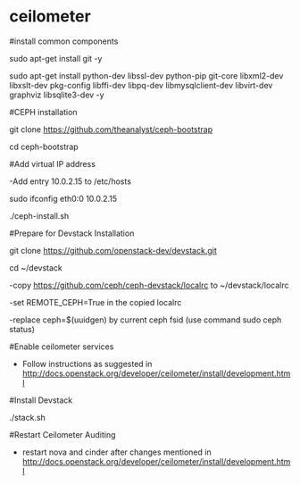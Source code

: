 # ceilometer

#install common components

sudo apt-get install git -y

sudo apt-get install python-dev libssl-dev python-pip git-core libxml2-dev libxslt-dev pkg-config libffi-dev libpq-dev libmysqlclient-dev libvirt-dev graphviz libsqlite3-dev -y

#CEPH installation

git clone https://github.com/theanalyst/ceph-bootstrap

cd ceph-bootstrap

#Add virtual IP address 

-Add entry 10.0.2.15 <hostname> to /etc/hosts

sudo ifconfig eth0:0 10.0.2.15

./ceph-install.sh

#Prepare for Devstack Installation

git clone https://github.com/openstack-dev/devstack.git

cd ~/devstack

-copy https://github.com/ceph/ceph-devstack/localrc to ~/devstack/localrc

-set REMOTE_CEPH=True in the copied localrc

-replace ceph=$(uuidgen) by current ceph fsid (use command sudo ceph status)

#Enable ceilometer services

- Follow instructions as suggested in http://docs.openstack.org/developer/ceilometer/install/development.html

#Install Devstack

./stack.sh

#Restart Ceilometer Auditing

- restart nova and cinder after changes mentioned in http://docs.openstack.org/developer/ceilometer/install/development.html




